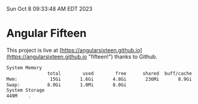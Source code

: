 Sun Oct  8 09:33:48 AM EDT 2023

# Angular Fifteen


This project is live at [https://angularsixteen.github.io](https://angularsixteen.github.io "fifteen!") thanks to Github.

```bash
System Memory
               total        used        free      shared  buff/cache   available
Mem:            15Gi       1.6Gi       4.8Gi       236Mi       8.9Gi        13Gi
Swap:          8.0Gi       1.0Mi       8.0Gi
System Storage
449M	.
